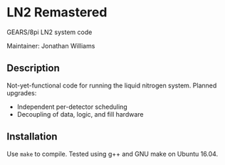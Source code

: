 # LN2 Remastered

GEARS/8pi LN2 system code

Maintainer: Jonathan Williams

## Description

Not-yet-functional code for running the liquid nitrogen system.  Planned upgrades:

* Independent per-detector scheduling
* Decoupling of data, logic, and fill hardware

## Installation

Use `make` to compile.  Tested using g++ and GNU make on Ubuntu 16.04.
